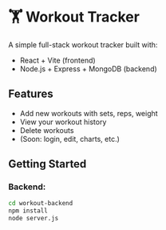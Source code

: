 # 🏋️ Workout Tracker

A simple full-stack workout tracker built with:

- React + Vite (frontend)
- Node.js + Express + MongoDB (backend)

## Features

- Add new workouts with sets, reps, weight
- View your workout history
- Delete workouts
- (Soon: login, edit, charts, etc.)

## Getting Started

### Backend:
```bash
cd workout-backend
npm install
node server.js
